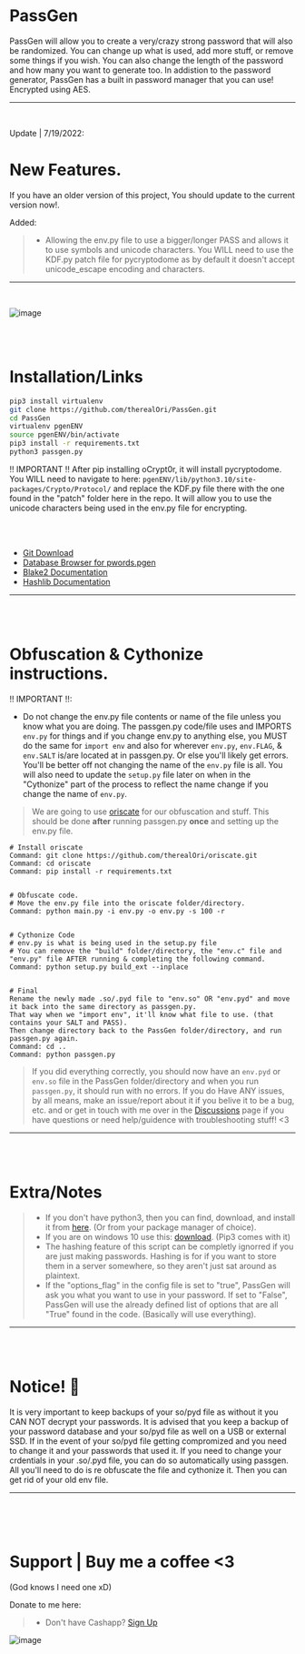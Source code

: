# PassGen
PassGen will allow you to create a very/crazy strong password that will also be randomized.
You can change up what is used, add more stuff, or remove some things if you wish. You can also change the length of the password and how many you want to generate too. In addistion to the password generator, PassGen has a built in password manager that you can use! Encrypted using AES.
__ __

<br />

Update | 7/19/2022:
# New Features.
If you have an older version of this project, You should update to the current version now!.

Added:
> - Allowing the env.py file to use a bigger/longer PASS and allows it to use symbols and unicode characters. You WILL need to use the KDF.py patch file for pycryptodome as by default it doesn't accept unicode_escape encoding and characters.
__ __

<br />

![image](https://user-images.githubusercontent.com/45724082/162041412-537d797a-0fa4-4d9e-8e9f-f3635b19e160.png)





<br />
<br />

# Installation/Links

```zsh
pip3 install virtualenv
git clone https://github.com/therealOri/PassGen.git
cd PassGen
virtualenv pgenENV
source pgenENV/bin/activate
pip3 install -r requirements.txt
python3 passgen.py
```

 ‼️ IMPORTANT ‼️
After pip installing oCrypt0r, it will install pycryptodome. You WILL need to navigate to here: `pgenENV/lib/python3.10/site-packages/Crypto/Protocol/` and replace the KDF.py file there with the one found in the "patch" folder here in the repo. It will allow you to use the unicode characters being used in the env.py file for encrypting.

<br />
<br />

- [Git Download](https://git-scm.com/downloads)
- [Database Browser for pwords.pgen](https://sqlitebrowser.org/dl/)
- [Blake2 Documentation](https://www.blake2.net)
- [Hashlib Documentation](https://docs.python.org/3/library/hashlib.html)
__ __

<br />
<br />

# Obfuscation & Cythonize instructions.
!! IMPORTANT !!: 
- Do not change the env.py file contents or name of the file unless you know what you are doing. The passgen.py code/file uses and IMPORTS `env.py` for things and if you change env.py to anything else, you MUST do the same for `import env` and also for wherever `env.py`, `env.FLAG`, & `env.SALT` is/are located at in passgen.py. Or else you'll likely get errors. You'll be better off not changing the name of the `env.py` file is all. You will also need to update the `setup.py` file later on when in the "Cythonize" part of the process to reflect the name change if you change the name of `env.py`.

> We are going to use [oriscate](https://github.com/therealOri/oriscate) for our obfuscation and stuff. This should be done **after** running passgen.py **once** and setting up the env.py file.
```
# Install oriscate
Command: git clone https://github.com/therealOri/oriscate.git
Command: cd oriscate
Command: pip install -r requirements.txt


# Obfuscate code.
# Move the env.py file into the oriscate folder/directory.
Command: python main.py -i env.py -o env.py -s 100 -r


# Cythonize Code
# env.py is what is being used in the setup.py file
# You can remove the "build" folder/directory, the "env.c" file and "env.py" file AFTER running & completing the following command.
Command: python setup.py build_ext --inplace


# Final
Rename the newly made .so/.pyd file to "env.so" OR "env.pyd" and move it back into the same directory as passgen.py. 
That way when we "import env", it'll know what file to use. (that contains your SALT and PASS).
Then change directory back to the PassGen folder/directory, and run passgen.py again.
Command: cd ..
Command: python passgen.py
```
> If you did everything correctly, you should now have an `env.pyd` or `env.so` file in the PassGen folder/directory and when you run `passgen.py`, it should run with no errors.
> If you do Have ANY issues, by all means, make an issue/report about it if you belive it to be a bug, etc. and or get in touch with me over in the [Discussions](https://github.com/therealOri/PassGen/discussions/10) page if you have questions or need help/guidence with troubleshooting stuff! <3
__ __

<br />
<br />

# Extra/Notes
> - If you don't have python3, then you can find, download, and install it from [here](https://www.python.org/downloads/). (Or from your package manager of choice).
> - If you are on windows 10 use this: [download](https://www.python.org/ftp/python/3.10.5/python-3.10.5-amd64.exe). (Pip3 comes with it)
> - The hashing feature of this script can be completly ignorred if you are just making passwords. Hashing is for if you want to store them in a server somewhere, so they aren't just sat around as plaintext.
> - If the "options_flag" in the config file is set to "true", PassGen will ask you what you want to use in your password. If set to "False", PassGen will use the already defined list of options that are all "True" found in the code. (Basically will use everything).
__ __

<br />
<br />

# Notice! 💢
It is very important to keep backups of your so/pyd file as without it you CAN NOT decrypt your passwords. It is advised that you keep a backup of your password database and your so/pyd file as well on a USB or external SSD. If in the event of your so/pyd file getting compromized and you need to change it and your passwords that used it. If you need to change your crdentials in your .so/.pyd file, you can do so automatically using passgen. All you'll need to do is re obfuscate the file and cythonize it. Then you can get rid of your old env file.
__ __


<br />
<br />
<br />

# Support  |  Buy me a coffee <3
(God knows I need one xD)

Donate to me here:
> - Don't have Cashapp? [Sign Up](https://cash.app/app/TKWGCRT)

![image](https://user-images.githubusercontent.com/45724082/158000721-33c00c3e-68bb-4ee3-a2ae-aefa549cfb33.png)
